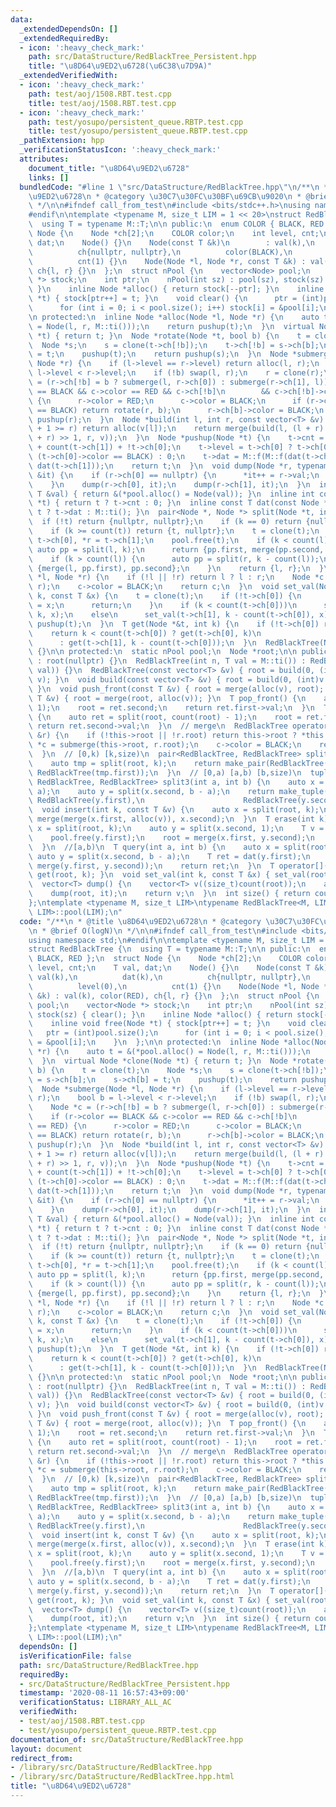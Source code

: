 ```yaml
---
data:
  _extendedDependsOn: []
  _extendedRequiredBy:
  - icon: ':heavy_check_mark:'
    path: src/DataStructure/RedBlackTree_Persistent.hpp
    title: "\u8D64\u9ED2\u6728(\u6C38\u7D9A)"
  _extendedVerifiedWith:
  - icon: ':heavy_check_mark:'
    path: test/aoj/1508.RBT.test.cpp
    title: test/aoj/1508.RBT.test.cpp
  - icon: ':heavy_check_mark:'
    path: test/yosupo/persistent_queue.RBTP.test.cpp
    title: test/yosupo/persistent_queue.RBTP.test.cpp
  _pathExtension: hpp
  _verificationStatusIcon: ':heavy_check_mark:'
  attributes:
    document_title: "\u8D64\u9ED2\u6728"
    links: []
  bundledCode: "#line 1 \"src/DataStructure/RedBlackTree.hpp\"\n/**\n * @title \u8D64\
    \u9ED2\u6728\n * @category \u30C7\u30FC\u30BF\u69CB\u9020\n * @brief O(logN)\n\
    \ */\n\n#ifndef call_from_test\n#include <bits/stdc++.h>\nusing namespace std;\n\
    #endif\n\ntemplate <typename M, size_t LIM = 1 << 20>\nstruct RedBlackTree {\n\
    \  using T = typename M::T;\n\n public:\n  enum COLOR { BLACK, RED };\n  struct\
    \ Node {\n    Node *ch[2];\n    COLOR color;\n    int level, cnt;\n    T val,\
    \ dat;\n    Node() {}\n    Node(const T &k)\n        : val(k),\n          dat(k),\n\
    \          ch{nullptr, nullptr},\n          color(BLACK),\n          level(0),\n\
    \          cnt(1) {}\n    Node(Node *l, Node *r, const T &k) : val(k), color(RED),\
    \ ch{l, r} {}\n  };\n  struct nPool {\n    vector<Node> pool;\n    vector<Node\
    \ *> stock;\n    int ptr;\n    nPool(int sz) : pool(sz), stock(sz) { clear();\
    \ }\n    inline Node *alloc() { return stock[--ptr]; }\n    inline void free(Node\
    \ *t) { stock[ptr++] = t; }\n    void clear() {\n      ptr = (int)pool.size();\n\
    \      for (int i = 0; i < pool.size(); i++) stock[i] = &pool[i];\n    }\n  };\n\
    \n protected:\n  inline Node *alloc(Node *l, Node *r) {\n    auto t = &(*pool.alloc()\
    \ = Node(l, r, M::ti()));\n    return pushup(t);\n  }\n  virtual Node *clone(Node\
    \ *t) { return t; }\n  Node *rotate(Node *t, bool b) {\n    t = clone(t);\n  \
    \  Node *s;\n    s = clone(t->ch[!b]);\n    t->ch[!b] = s->ch[b];\n    s->ch[b]\
    \ = t;\n    pushup(t);\n    return pushup(s);\n  }\n  Node *submerge(Node *l,\
    \ Node *r) {\n    if (l->level == r->level) return alloc(l, r);\n    bool b =\
    \ l->level < r->level;\n    if (!b) swap(l, r);\n    r = clone(r);\n    Node *c\
    \ = (r->ch[!b] = b ? submerge(l, r->ch[0]) : submerge(r->ch[1], l));\n    if (r->color\
    \ == BLACK && c->color == RED && c->ch[!b]\n        && c->ch[!b]->color == RED)\
    \ {\n      r->color = RED;\n      c->color = BLACK;\n      if (r->ch[b]->color\
    \ == BLACK) return rotate(r, b);\n      r->ch[b]->color = BLACK;\n    }\n    return\
    \ pushup(r);\n  }\n  Node *build(int l, int r, const vector<T> &v) {\n    if (l\
    \ + 1 >= r) return alloc(v[l]);\n    return merge(build(l, (l + r) >> 1, v), build((l\
    \ + r) >> 1, r, v));\n  }\n  Node *pushup(Node *t) {\n    t->cnt = count(t->ch[0])\
    \ + count(t->ch[1]) + !t->ch[0];\n    t->level = t->ch[0] ? t->ch[0]->level +\
    \ (t->ch[0]->color == BLACK) : 0;\n    t->dat = M::f(M::f(dat(t->ch[0]), t->val),\
    \ dat(t->ch[1]));\n    return t;\n  }\n  void dump(Node *r, typename vector<T>::iterator\
    \ &it) {\n    if (r->ch[0] == nullptr) {\n      *it++ = r->val;\n      return;\n\
    \    }\n    dump(r->ch[0], it);\n    dump(r->ch[1], it);\n  }\n  inline Node *alloc(const\
    \ T &val) { return &(*pool.alloc() = Node(val)); }\n  inline int count(const Node\
    \ *t) { return t ? t->cnt : 0; }\n  inline const T dat(const Node *t) { return\
    \ t ? t->dat : M::ti(); }\n  pair<Node *, Node *> split(Node *t, int k) {\n  \
    \  if (!t) return {nullptr, nullptr};\n    if (k == 0) return {nullptr, t};\n\
    \    if (k >= count(t)) return {t, nullptr};\n    t = clone(t);\n    Node *l =\
    \ t->ch[0], *r = t->ch[1];\n    pool.free(t);\n    if (k < count(l)) {\n     \
    \ auto pp = split(l, k);\n      return {pp.first, merge(pp.second, r)};\n    }\n\
    \    if (k > count(l)) {\n      auto pp = split(r, k - count(l));\n      return\
    \ {merge(l, pp.first), pp.second};\n    }\n    return {l, r};\n  }\n  Node *merge(Node\
    \ *l, Node *r) {\n    if (!l || !r) return l ? l : r;\n    Node *c = submerge(l,\
    \ r);\n    c->color = BLACK;\n    return c;\n  }\n  void set_val(Node *&t, int\
    \ k, const T &x) {\n    t = clone(t);\n    if (!t->ch[0]) {\n      t->val = t->dat\
    \ = x;\n      return;\n    }\n    if (k < count(t->ch[0]))\n      set_val(t->ch[0],\
    \ k, x);\n    else\n      set_val(t->ch[1], k - count(t->ch[0]), x);\n    t =\
    \ pushup(t);\n  }\n  T get(Node *&t, int k) {\n    if (!t->ch[0]) return t->val;\n\
    \    return k < count(t->ch[0]) ? get(t->ch[0], k)\n                         \
    \      : get(t->ch[1], k - count(t->ch[0]));\n  }\n  RedBlackTree(Node *t) : root(t)\
    \ {}\n\n protected:\n  static nPool pool;\n  Node *root;\n\n public:\n  RedBlackTree()\
    \ : root(nullptr) {}\n  RedBlackTree(int n, T val = M::ti()) : RedBlackTree(vector<T>(n,\
    \ val)) {}\n  RedBlackTree(const vector<T> &v) { root = build(0, (int)v.size(),\
    \ v); }\n  void build(const vector<T> &v) { root = build(0, (int)v.size(), v);\
    \ }\n  void push_front(const T &v) { root = merge(alloc(v), root); }\n  void push_back(const\
    \ T &v) { root = merge(root, alloc(v)); }\n  T pop_front() {\n    auto ret = split(root,\
    \ 1);\n    root = ret.second;\n    return ret.first->val;\n  }\n  T pop_back()\
    \ {\n    auto ret = split(root, count(root) - 1);\n    root = ret.first;\n   \
    \ return ret.second->val;\n  }\n  // merge\n  RedBlackTree operator+(const RedBlackTree\
    \ &r) {\n    if (!this->root || !r.root) return this->root ? *this : r;\n    Node\
    \ *c = submerge(this->root, r.root);\n    c->color = BLACK;\n    return RedBlackTree(c);\n\
    \  }\n  // [0,k) [k,size)\n  pair<RedBlackTree, RedBlackTree> split(int k) {\n\
    \    auto tmp = split(root, k);\n    return make_pair(RedBlackTree(tmp.first),\
    \ RedBlackTree(tmp.first));\n  }\n  // [0,a) [a,b) [b,size)\n  tuple<RedBlackTree,\
    \ RedBlackTree, RedBlackTree> split3(int a, int b) {\n    auto x = split(root,\
    \ a);\n    auto y = split(x.second, b - a);\n    return make_tuple(RedBlackTree(x.first),\
    \ RedBlackTree(y.first),\n                      RedBlackTree(y.second));\n  }\n\
    \  void insert(int k, const T &v) {\n    auto x = split(root, k);\n    root =\
    \ merge(merge(x.first, alloc(v)), x.second);\n  }\n  T erase(int k) {\n    auto\
    \ x = split(root, k);\n    auto y = split(x.second, 1);\n    T v = y.first->val;\n\
    \    pool.free(y.first);\n    root = merge(x.first, y.second);\n    return v;\n\
    \  }\n  //[a,b)\n  T query(int a, int b) {\n    auto x = split(root, a);\n   \
    \ auto y = split(x.second, b - a);\n    T ret = dat(y.first);\n    root = merge(x.first,\
    \ merge(y.first, y.second));\n    return ret;\n  }\n  T operator[](int k) { return\
    \ get(root, k); }\n  void set_val(int k, const T &x) { set_val(root, k, x); }\n\
    \  vector<T> dump() {\n    vector<T> v((size_t)count(root));\n    auto it = begin(v);\n\
    \    dump(root, it);\n    return v;\n  }\n  int size() { return count(root); }\n\
    };\ntemplate <typename M, size_t LIM>\ntypename RedBlackTree<M, LIM>::nPool RedBlackTree<M,\
    \ LIM>::pool(LIM);\n"
  code: "/**\n * @title \u8D64\u9ED2\u6728\n * @category \u30C7\u30FC\u30BF\u69CB\u9020\
    \n * @brief O(logN)\n */\n\n#ifndef call_from_test\n#include <bits/stdc++.h>\n\
    using namespace std;\n#endif\n\ntemplate <typename M, size_t LIM = 1 << 20>\n\
    struct RedBlackTree {\n  using T = typename M::T;\n\n public:\n  enum COLOR {\
    \ BLACK, RED };\n  struct Node {\n    Node *ch[2];\n    COLOR color;\n    int\
    \ level, cnt;\n    T val, dat;\n    Node() {}\n    Node(const T &k)\n        :\
    \ val(k),\n          dat(k),\n          ch{nullptr, nullptr},\n          color(BLACK),\n\
    \          level(0),\n          cnt(1) {}\n    Node(Node *l, Node *r, const T\
    \ &k) : val(k), color(RED), ch{l, r} {}\n  };\n  struct nPool {\n    vector<Node>\
    \ pool;\n    vector<Node *> stock;\n    int ptr;\n    nPool(int sz) : pool(sz),\
    \ stock(sz) { clear(); }\n    inline Node *alloc() { return stock[--ptr]; }\n\
    \    inline void free(Node *t) { stock[ptr++] = t; }\n    void clear() {\n   \
    \   ptr = (int)pool.size();\n      for (int i = 0; i < pool.size(); i++) stock[i]\
    \ = &pool[i];\n    }\n  };\n\n protected:\n  inline Node *alloc(Node *l, Node\
    \ *r) {\n    auto t = &(*pool.alloc() = Node(l, r, M::ti()));\n    return pushup(t);\n\
    \  }\n  virtual Node *clone(Node *t) { return t; }\n  Node *rotate(Node *t, bool\
    \ b) {\n    t = clone(t);\n    Node *s;\n    s = clone(t->ch[!b]);\n    t->ch[!b]\
    \ = s->ch[b];\n    s->ch[b] = t;\n    pushup(t);\n    return pushup(s);\n  }\n\
    \  Node *submerge(Node *l, Node *r) {\n    if (l->level == r->level) return alloc(l,\
    \ r);\n    bool b = l->level < r->level;\n    if (!b) swap(l, r);\n    r = clone(r);\n\
    \    Node *c = (r->ch[!b] = b ? submerge(l, r->ch[0]) : submerge(r->ch[1], l));\n\
    \    if (r->color == BLACK && c->color == RED && c->ch[!b]\n        && c->ch[!b]->color\
    \ == RED) {\n      r->color = RED;\n      c->color = BLACK;\n      if (r->ch[b]->color\
    \ == BLACK) return rotate(r, b);\n      r->ch[b]->color = BLACK;\n    }\n    return\
    \ pushup(r);\n  }\n  Node *build(int l, int r, const vector<T> &v) {\n    if (l\
    \ + 1 >= r) return alloc(v[l]);\n    return merge(build(l, (l + r) >> 1, v), build((l\
    \ + r) >> 1, r, v));\n  }\n  Node *pushup(Node *t) {\n    t->cnt = count(t->ch[0])\
    \ + count(t->ch[1]) + !t->ch[0];\n    t->level = t->ch[0] ? t->ch[0]->level +\
    \ (t->ch[0]->color == BLACK) : 0;\n    t->dat = M::f(M::f(dat(t->ch[0]), t->val),\
    \ dat(t->ch[1]));\n    return t;\n  }\n  void dump(Node *r, typename vector<T>::iterator\
    \ &it) {\n    if (r->ch[0] == nullptr) {\n      *it++ = r->val;\n      return;\n\
    \    }\n    dump(r->ch[0], it);\n    dump(r->ch[1], it);\n  }\n  inline Node *alloc(const\
    \ T &val) { return &(*pool.alloc() = Node(val)); }\n  inline int count(const Node\
    \ *t) { return t ? t->cnt : 0; }\n  inline const T dat(const Node *t) { return\
    \ t ? t->dat : M::ti(); }\n  pair<Node *, Node *> split(Node *t, int k) {\n  \
    \  if (!t) return {nullptr, nullptr};\n    if (k == 0) return {nullptr, t};\n\
    \    if (k >= count(t)) return {t, nullptr};\n    t = clone(t);\n    Node *l =\
    \ t->ch[0], *r = t->ch[1];\n    pool.free(t);\n    if (k < count(l)) {\n     \
    \ auto pp = split(l, k);\n      return {pp.first, merge(pp.second, r)};\n    }\n\
    \    if (k > count(l)) {\n      auto pp = split(r, k - count(l));\n      return\
    \ {merge(l, pp.first), pp.second};\n    }\n    return {l, r};\n  }\n  Node *merge(Node\
    \ *l, Node *r) {\n    if (!l || !r) return l ? l : r;\n    Node *c = submerge(l,\
    \ r);\n    c->color = BLACK;\n    return c;\n  }\n  void set_val(Node *&t, int\
    \ k, const T &x) {\n    t = clone(t);\n    if (!t->ch[0]) {\n      t->val = t->dat\
    \ = x;\n      return;\n    }\n    if (k < count(t->ch[0]))\n      set_val(t->ch[0],\
    \ k, x);\n    else\n      set_val(t->ch[1], k - count(t->ch[0]), x);\n    t =\
    \ pushup(t);\n  }\n  T get(Node *&t, int k) {\n    if (!t->ch[0]) return t->val;\n\
    \    return k < count(t->ch[0]) ? get(t->ch[0], k)\n                         \
    \      : get(t->ch[1], k - count(t->ch[0]));\n  }\n  RedBlackTree(Node *t) : root(t)\
    \ {}\n\n protected:\n  static nPool pool;\n  Node *root;\n\n public:\n  RedBlackTree()\
    \ : root(nullptr) {}\n  RedBlackTree(int n, T val = M::ti()) : RedBlackTree(vector<T>(n,\
    \ val)) {}\n  RedBlackTree(const vector<T> &v) { root = build(0, (int)v.size(),\
    \ v); }\n  void build(const vector<T> &v) { root = build(0, (int)v.size(), v);\
    \ }\n  void push_front(const T &v) { root = merge(alloc(v), root); }\n  void push_back(const\
    \ T &v) { root = merge(root, alloc(v)); }\n  T pop_front() {\n    auto ret = split(root,\
    \ 1);\n    root = ret.second;\n    return ret.first->val;\n  }\n  T pop_back()\
    \ {\n    auto ret = split(root, count(root) - 1);\n    root = ret.first;\n   \
    \ return ret.second->val;\n  }\n  // merge\n  RedBlackTree operator+(const RedBlackTree\
    \ &r) {\n    if (!this->root || !r.root) return this->root ? *this : r;\n    Node\
    \ *c = submerge(this->root, r.root);\n    c->color = BLACK;\n    return RedBlackTree(c);\n\
    \  }\n  // [0,k) [k,size)\n  pair<RedBlackTree, RedBlackTree> split(int k) {\n\
    \    auto tmp = split(root, k);\n    return make_pair(RedBlackTree(tmp.first),\
    \ RedBlackTree(tmp.first));\n  }\n  // [0,a) [a,b) [b,size)\n  tuple<RedBlackTree,\
    \ RedBlackTree, RedBlackTree> split3(int a, int b) {\n    auto x = split(root,\
    \ a);\n    auto y = split(x.second, b - a);\n    return make_tuple(RedBlackTree(x.first),\
    \ RedBlackTree(y.first),\n                      RedBlackTree(y.second));\n  }\n\
    \  void insert(int k, const T &v) {\n    auto x = split(root, k);\n    root =\
    \ merge(merge(x.first, alloc(v)), x.second);\n  }\n  T erase(int k) {\n    auto\
    \ x = split(root, k);\n    auto y = split(x.second, 1);\n    T v = y.first->val;\n\
    \    pool.free(y.first);\n    root = merge(x.first, y.second);\n    return v;\n\
    \  }\n  //[a,b)\n  T query(int a, int b) {\n    auto x = split(root, a);\n   \
    \ auto y = split(x.second, b - a);\n    T ret = dat(y.first);\n    root = merge(x.first,\
    \ merge(y.first, y.second));\n    return ret;\n  }\n  T operator[](int k) { return\
    \ get(root, k); }\n  void set_val(int k, const T &x) { set_val(root, k, x); }\n\
    \  vector<T> dump() {\n    vector<T> v((size_t)count(root));\n    auto it = begin(v);\n\
    \    dump(root, it);\n    return v;\n  }\n  int size() { return count(root); }\n\
    };\ntemplate <typename M, size_t LIM>\ntypename RedBlackTree<M, LIM>::nPool RedBlackTree<M,\
    \ LIM>::pool(LIM);\n"
  dependsOn: []
  isVerificationFile: false
  path: src/DataStructure/RedBlackTree.hpp
  requiredBy:
  - src/DataStructure/RedBlackTree_Persistent.hpp
  timestamp: '2020-08-11 16:57:43+09:00'
  verificationStatus: LIBRARY_ALL_AC
  verifiedWith:
  - test/aoj/1508.RBT.test.cpp
  - test/yosupo/persistent_queue.RBTP.test.cpp
documentation_of: src/DataStructure/RedBlackTree.hpp
layout: document
redirect_from:
- /library/src/DataStructure/RedBlackTree.hpp
- /library/src/DataStructure/RedBlackTree.hpp.html
title: "\u8D64\u9ED2\u6728"
---
```

